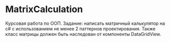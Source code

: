 # MatrixCalculation
Курсовая работа по ООП. 
Задание: написать матричный калькулятор на c# с использованием не менее 2 паттернов проектирования. Также класс матрицы должен быть наследован от компоненты DataGridView.
